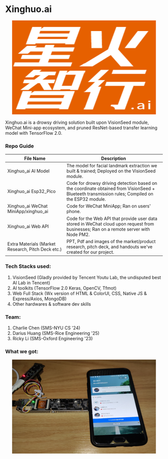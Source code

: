 # Xinghuo.ai


<p align="center">
  <img width="460" height="300" src="/Logo.png">
</p>
Xinghuo.ai is a drowsy driving solution built upon VisionSeed module, WeChat Mini-app ecosystem, and pruned ResNet-based transfer learning model with TensorFlow 2.0.


### Repo Guide
File Name | Description
------------ | -------------
Xinghuo_ai AI Model | The model for facial landmark extraction we built & trained; Deployed on the VisionSeed module.
Xinghuo_ai Esp32_Pico | Code for drowsy driving detection based on the coordinate obtained from VisionSeed + Blueteeth transmission rules; Compiled on the ESP32 module. 
Xinghuo_ai WeChat MiniApp/xinghuo_ai | Code for WeChat MiniApp; Ran on users' phone.
Xinghuo_ai Web API | Code for the Web API that provide user data stored in WeChat cloud upon request from businesses; Ran on a remote server with Node PM2. 
Extra Materials (Market Research, Pitch Deck etc.) | PPT, Pdf and images of the market/product research, pitch deck, and handouts we've created for our project.


### Tech Stacks used: 
1. VisionSeed (Gladly provided by Tencent Youtu Lab, the undisputed best AI Lab in Tencent)
2. AI toolkits (TensorFlow 2.0 Keras, OpenCV, Tfmot)
3. Web Full Stack (Wx version of HTML & ColorUI, CSS, Native JS & Express/Axios, MongoDB)
4. Other hardwares & software dev skills


### Team: 
1. Charlie Chen (SMS-NYU CS '24)
2. Darius Huang (SMS-Rice Engineering '25)
3. Ricky Li (SMS-Oxford Engineering '23)


### What we got: 
<p align="center">
  <img width="460" height="300" src="/complete_product_img.png">
</p>
